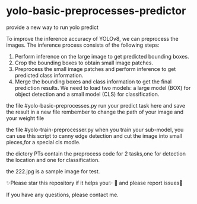 # yolo-basic-preprocesses-predictor

provide a new way to run yolo predict


To improve the inference accuracy of YOLOv8, we can preprocess the images.
The inference process consists of the following steps:
1. Perform inference on the large image to get predicted bounding boxes.
2. Crop the bounding boxes to obtain small image patches.
3. Preprocess the small image patches and perform inference to get predicted class information.
4. Merge the bounding boxes and class information to get the final prediction results.
We need to load two models: a large model (BOX) for object detection and a small model (CLS) for classification.


the file #yolo-basic-preprocesses.py
run your predict task here and save the result in a new file
rembember to change the path of your image and your weight file

the file #yolo-train-preprocesser.py
when you train your sub-model, you can use this script to canny edge detection and cut the image into small pieces,for a special cls modle.

the dictory PTs
contain the preprocess code for 2 tasks,one for detection the location and one for classification.

the 222.jpg is a sample image for test.

✨Please star this repository if it helps you✨
        🚀 and please report issues🚀
        
If you have any questions, please contact me.
